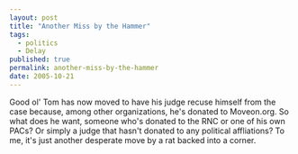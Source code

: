 ```yaml
---
layout: post
title: "Another Miss by the Hammer"
tags:
  - politics
  - Delay
published: true
permalink: another-miss-by-the-hammer
date: 2005-10-21
---
```


Good ol' Tom has now moved to have his judge recuse himself from the case because, among other organizations, he's donated to Moveon.org.  So what does he want, someone who's donated to the RNC or one of his own PACs?  Or simply a judge that hasn't donated to any political affliations?  To me, it's just another desperate move by a rat backed into a corner.
